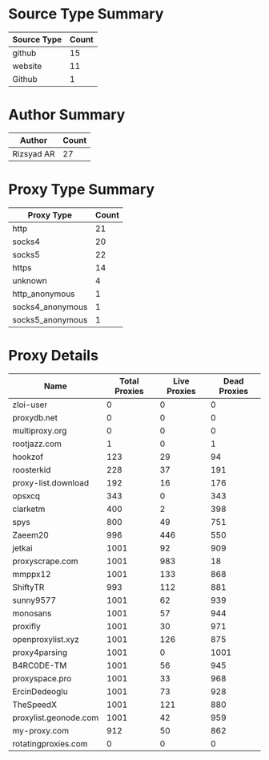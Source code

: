 # Source Type Summary

| Source Type | Count |
|-------------|-------|
| github | 15 |
| website | 11 |
| Github | 1 |


# Author Summary

| Author | Count |
|--------|-------|
| Rizsyad AR | 27 |


# Proxy Type Summary

| Proxy Type | Count |
|------------|-------|
| http | 21 |
| socks4 | 20 |
| socks5 | 22 |
| https | 14 |
| unknown | 4 |
| http_anonymous | 1 |
| socks4_anonymous | 1 |
| socks5_anonymous | 1 |


# Proxy Details

| Name | Total Proxies | Live Proxies | Dead Proxies |
|------|---------------|--------------|---------------|
| zloi-user | 0 | 0 | 0 |
| proxydb.net | 0 | 0 | 0 |
| multiproxy.org | 0 | 0 | 0 |
| rootjazz.com | 1 | 0 | 1 |
| hookzof | 123 | 29 | 94 |
| roosterkid | 228 | 37 | 191 |
| proxy-list.download | 192 | 16 | 176 |
| opsxcq | 343 | 0 | 343 |
| clarketm | 400 | 2 | 398 |
| spys | 800 | 49 | 751 |
| Zaeem20 | 996 | 446 | 550 |
| jetkai | 1001 | 92 | 909 |
| proxyscrape.com | 1001 | 983 | 18 |
| mmppx12 | 1001 | 133 | 868 |
| ShiftyTR | 993 | 112 | 881 |
| sunny9577 | 1001 | 62 | 939 |
| monosans | 1001 | 57 | 944 |
| proxifly | 1001 | 30 | 971 |
| openproxylist.xyz | 1001 | 126 | 875 |
| proxy4parsing | 1001 | 0 | 1001 |
| B4RC0DE-TM | 1001 | 56 | 945 |
| proxyspace.pro | 1001 | 33 | 968 |
| ErcinDedeoglu | 1001 | 73 | 928 |
| TheSpeedX | 1001 | 121 | 880 |
| proxylist.geonode.com | 1001 | 42 | 959 |
| my-proxy.com | 912 | 50 | 862 |
| rotatingproxies.com | 0 | 0 | 0 |

